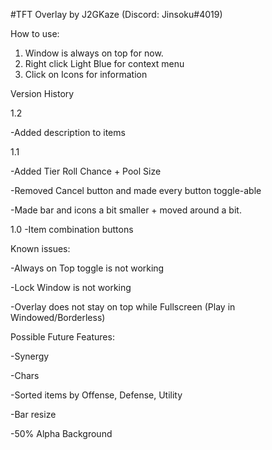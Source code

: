 #TFT Overlay by J2GKaze (Discord: Jinsoku#4019)

How to use:
1. Window is always on top for now.
2. Right click Light Blue for context menu
3. Click on Icons for information

Version History

1.2

-Added description to items


1.1

-Added Tier Roll Chance + Pool Size

-Removed Cancel button and made every button toggle-able

-Made bar and icons a bit smaller + moved around a bit.

1.0
-Item combination buttons

Known issues:

-Always on Top toggle is not working

-Lock Window is not working

-Overlay does not stay on top while Fullscreen (Play in Windowed/Borderless)

Possible Future Features:

-Synergy

-Chars

-Sorted items by Offense, Defense, Utility

-Bar resize

-50% Alpha Background